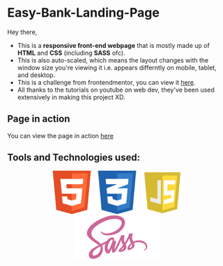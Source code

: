 # Easy-Bank-Landing-Page

Hey there, 
- This is a **responsive front-end webpage** that is mostly made up of **HTML** and **CSS** (including **SASS** ofc).
- This is also auto-scaled, which means the layout changes with the window size you're viewing it i.e. appears differntly on mobile, tablet, and desktop.
- This is a challenge from frontendmentor, you can view it [here](https://www.frontendmentor.io/challenges/easybank-landing-page-WaUhkoDN).
- All thanks to the tutorials on youtube on web dev, they've been used extensively in making this project XD.

## Page in action
You can view the page in action [here](https://johnwesleyk.github.io/Easy-Bank-Landing-Page/)

## Tools and Technologies used:
<p align="center">
  <img width="100" height="100" src="https://github.com/JohnWesleyK/Easy-Bank-Landing-Page/blob/master/images/html.png?raw=true">
  <img width="100" height="100" src="https://github.com/JohnWesleyK/Easy-Bank-Landing-Page/blob/master/images/css.png?raw=true">
  <img width="100" height="100" src="https://github.com/JohnWesleyK/Easy-Bank-Landing-Page/blob/master/images/js.png?raw=true">
  <img width="200" height="100" src="https://github.com/JohnWesleyK/Easy-Bank-Landing-Page/blob/master/images/sass.png?raw=true">
</p>
